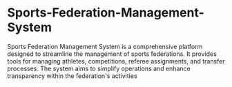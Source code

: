 # Sports-Federation-Management-System
Sports Federation Management System is a comprehensive platform designed to streamline the management of sports federations. It provides tools for managing athletes, competitions, referee assignments, and transfer processes. The system aims to simplify operations and enhance transparency within the federation's activities
